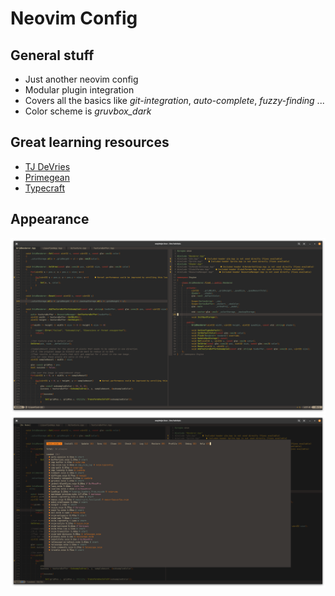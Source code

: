 # Neovim Config

## General stuff

- Just another neovim config
- Modular plugin integration
- Covers all the basics like *git-integration*, *auto-complete*, *fuzzy-finding* ...
- Color scheme is *gruvbox_dark*

## Great learning resources

- [TJ DeVries](https://www.youtube.com/@teej_dv)
- [Primegean](https://www.youtube.com/@ThePrimeTimeagen)
- [Typecraft](https://www.youtube.com/@typecraft_dev)

## Appearance

![Screenshot_003-1](res/Screenshot_003-1.png)
![Screenshot_003-2](res/Screenshot_003-2.png)
